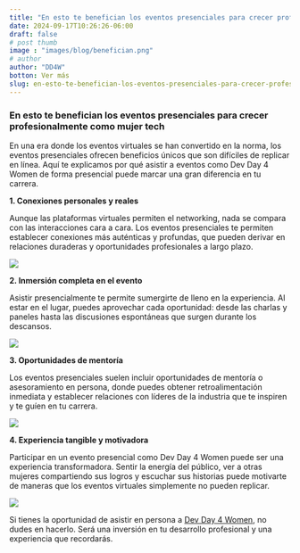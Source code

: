 ```yaml
---
title: "En esto te benefician los eventos presenciales para crecer profesionalmente como mujer tech"
date: 2024-09-17T10:26:26-06:00
draft: false
# post thumb
image : "images/blog/benefician.png"
# author
author: "DD4W"
botton: Ver más
slug: en-esto-te-benefician-los-eventos-presenciales-para-crecer-profesionalmente-como-mujer-tech
---
```


### En esto te benefician los eventos presenciales para crecer profesionalmente como mujer tech

En una era donde los eventos virtuales se han convertido en la norma, los eventos presenciales ofrecen beneficios únicos que son difíciles de replicar en línea. Aquí te explicamos por qué asistir a eventos como Dev Day 4 Women de forma presencial puede marcar una gran diferencia en tu carrera.

**1. Conexiones personales y reales**

Aunque las plataformas virtuales permiten el networking, nada se compara con las interacciones cara a cara. Los eventos presenciales te permiten establecer conexiones más auténticas y profundas, que pueden derivar en relaciones duraderas y oportunidades profesionales a largo plazo.

<img src="/images/blog/oct-2024/6.gif" class="img-fluid mx-auto d-block" >
<br>


**2. Inmersión completa en el evento**

Asistir presencialmente te permite sumergirte de lleno en la experiencia. Al estar en el lugar, puedes aprovechar cada oportunidad: desde las charlas y paneles hasta las discusiones espontáneas que surgen durante los descansos.

<img src="/images/blog/oct-2024/7.gif" class="img-fluid mx-auto d-block" >
<br>

**3. Oportunidades de mentoría**

Los eventos presenciales suelen incluir oportunidades de mentoría o asesoramiento en persona, donde puedes obtener retroalimentación inmediata y establecer relaciones con líderes de la industria que te inspiren y te guíen en tu carrera.

<img src="/images/blog/oct-2024/8.gif" class="img-fluid mx-auto d-block" >
<br>

**4. Experiencia tangible y motivadora**

Participar en un evento presencial como Dev Day 4 Women puede ser una experiencia transformadora. Sentir la energía del público, ver a otras mujeres compartiendo sus logros y escuchar sus historias puede motivarte de maneras que los eventos virtuales simplemente no pueden replicar.

<img src="/images/blog/oct-2024/9.gif" class="img-fluid mx-auto d-block" >
<br>

Si tienes la oportunidad de asistir en persona a [Dev Day 4 Women](https://devday4w.com/), no dudes en hacerlo. Será una inversión en tu desarrollo profesional y una experiencia que recordarás.
